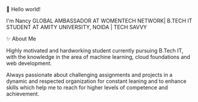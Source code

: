 👋 Hello world! 

I'm Nancy
GLOBAL AMBASSADOR AT WOMENTECH NETWORK| B.TECH IT STUDENT AT AMITY UNIVERSITY, NOIDA | TECH SAVVY

✨ About Me

Highly motivated and hardworking student currently pursuing B.Tech IT, with the knowledge in the area of machine learning, cloud foundations and web development.

Always passionate about challenging assignments and projects in a dynamic and respected organization for constant leaning and to enhance skills which help me to reach for higher levels of competence and achievement.


